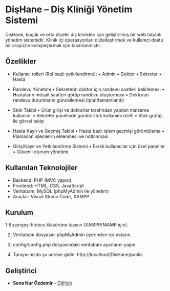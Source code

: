 # DişHane – Diş Kliniği Yönetim Sistemi

DişHane, küçük ve orta ölçekli diş klinikleri için geliştirilmiş bir web tabanlı yönetim sistemidir. Klinik içi operasyonları dijitalleştirmek ve kullanıcı dostu bir arayüzle kolaylaştırmak için tasarlanmıştır.

## Özellikler
- Kullanıcı rolleri (Rol bazlı yetkilendirme):
• Admin
• Doktor
• Sekreter
• Hasta

- Randevu Yönetimi
• Sekreterin doktor için randevu saatleri belirlemesi
• Hastaların müsait saatleri görüp randevu oluşturması
• Doktorun randevu durumlarını güncellemesi (iptal/tamamlandı)

- Stok Takibi
• Ürün girişi ve doktorlar tarafından yapılan malzeme kullanımı
• Sekreter panelinde günlük stok kullanımı özeti
• Stok grafiği ile görsel takip

- Hasta Kayıt ve Geçmiş Takibi
• Hasta bazlı işlem geçmişi görüntüleme
• Planlanan işlemlerin eklenmesi ve notlanması

- Giriş/Kayıt ve Yetkilendirme Sistemi
• Farklı kullanıcılar için özel paneller
• Güvenli oturum yönetimi

## Kullanılan Teknolojiler
- Backend: PHP (MVC yapısı)
- Frontend: HTML, CSS, JavaScript
- Veritabanı: MySQL (phpMyAdmin ile yönetim)
- Araçlar: Visual Studio Code, XAMPP

## Kurulum
1.Bu projeyi htdocs klasörüne taşıyın (XAMPP/MAMP için).

2. Veritabanı dosyasını phpMyAdmin üzerinden içe aktarın.
   
3. config/config.php dosyasındaki veritabanı ayarlarını yapın.
   
4. Tarayıcınızda şu adrese gidin: http://localhost/DisHane/public

## Geliştirici
- **Sena Nur Özdemir** – [GitHub](https://github.com/senathecoder)
